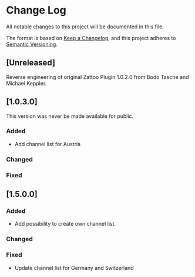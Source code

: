 # Change Log
All notable changes to this project will be documented in this file.

The format is based on [Keep a Changelog](https://keepachangelog.com/en/1.0.0/),
and this project adheres to [Semantic Versioning](https://semver.org/spec/v2.0.0.html).

## [Unreleased]

Reverse engineering of original Zattoo Plugin 1.0.2.0 from Bodo Tasche and Michael Keppler.

## [1.0.3.0]

This version was never be made available for public.

### Added
* Add channel list for Austria
### Changed
### Fixed


## [1.5.0.0]

### Added
* Add possibility to create own channel list.
### Changed
### Fixed
* Update channel list for Germany and Switzerland

